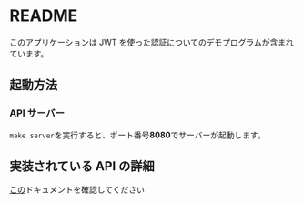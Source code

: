 # README

このアプリケーションは JWT を使った認証についてのデモプログラムが含まれています。

## 起動方法

### API サーバー

`make server`を実行すると、ポート番号**8080**でサーバーが起動します。

## 実装されている API の詳細

[この](./docs/api.md)ドキュメントを確認してください
